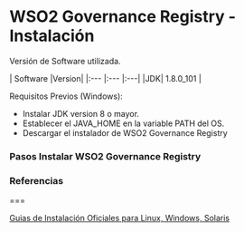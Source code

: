 # WSO2 Governance Registry - Instalación

Versión de Software utilizada.

| Software |Version|
|:--- |:--- |:---|
|JDK| 1.8.0_101 |

Requisitos Previos (Windows):
+ Instalar JDK version 8 o mayor.
+ Establecer el JAVA_HOME en la variable PATH del OS.
+ Descargar el instalador de WSO2 Governance Registry

### Pasos Instalar WSO2 Governance Registry

### Referencias  
===

[Guias de Instalación Oficiales para Linux, Windows, Solaris](https://docs.wso2.com/display/Governance530/Installation+Guide)
